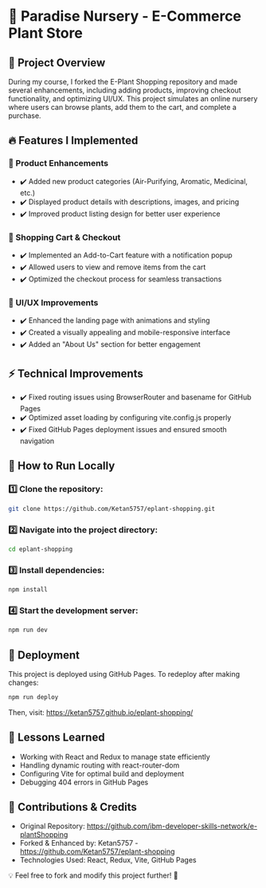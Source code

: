 # 🌿 Paradise Nursery - E-Commerce Plant Store

## 📌 Project Overview

During my course, I forked the E-Plant Shopping repository and made several enhancements, including adding products, improving checkout functionality, and optimizing UI/UX. This project simulates an online nursery where users can browse plants, add them to the cart, and complete a purchase.

## 🔥 Features I Implemented

### 🌱 Product Enhancements

- ✔️ Added new product categories (Air-Purifying, Aromatic, Medicinal, etc.)
- ✔️ Displayed product details with descriptions, images, and pricing
- ✔️ Improved product listing design for better user experience

### 🛒 Shopping Cart & Checkout

- ✔️ Implemented an Add-to-Cart feature with a notification popup
- ✔️ Allowed users to view and remove items from the cart
- ✔️ Optimized the checkout process for seamless transactions

### 🎨 UI/UX Improvements

- ✔️ Enhanced the landing page with animations and styling
- ✔️ Created a visually appealing and mobile-responsive interface
- ✔️ Added an "About Us" section for better engagement

## ⚡ Technical Improvements

- ✔️ Fixed routing issues using BrowserRouter and basename for GitHub Pages
- ✔️ Optimized asset loading by configuring vite.config.js properly
- ✔️ Fixed GitHub Pages deployment issues and ensured smooth navigation

## 📖 How to Run Locally

### 1️⃣ Clone the repository:

```bash
git clone https://github.com/Ketan5757/eplant-shopping.git
```
### 2️⃣ Navigate into the project directory:

```bash
cd eplant-shopping
```

### 3️⃣ Install dependencies:

```bash
npm install
```

### 4️⃣ Start the development server:
```bash
npm run dev
```

## 🚀 Deployment
This project is deployed using GitHub Pages. To redeploy after making changes:
```bash
npm run deploy
```
Then, visit: https://ketan5757.github.io/eplant-shopping/

## 🎯 Lessons Learned

- Working with React and Redux to manage state efficiently
- Handling dynamic routing with react-router-dom
- Configuring Vite for optimal build and deployment
- Debugging 404 errors in GitHub Pages
  
## 🤝 Contributions & Credits
- Original Repository: https://github.com/ibm-developer-skills-network/e-plantShopping
- Forked & Enhanced by: Ketan5757 - https://github.com/Ketan5757/eplant-shopping
- Technologies Used: React, Redux, Vite, GitHub Pages

💡 Feel free to fork and modify this project further! 🚀
